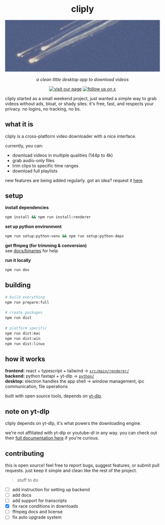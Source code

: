<p align="center">
  <h1 align="center">cliply</h1>
  <img src="assets/stars.jpeg" width="1024" alt="image :D " />
  <br />
  <p align="center"><i>a clean little desktop app to download videos</i></p>
 <div align="center">
  <a href="https://cliply.space"><img src="https://img.shields.io/badge/visit-our_page-blue?style=for-the-badge&logo=globe&logoColor=white&size=10" alt="visit our page" /></a>
  <a href="https://x.com/cliplydotspace"><img src="https://img.shields.io/badge/follow-@cliplydotspace-black?style=for-the-badge&logo=x&logoColor=white&size=10" alt="follow us on x" /></a>
</div>
</p>

cliply started as a small weekend project, just wanted a simple way to grab videos without ads, bloat, or shady sites. it's free, fast, and respects your privacy. no logins, no tracking, no bs.

## what it is

cliply is a cross-platform video downloader with a nice interface.

currently, you can:

- download videos in multiple qualities (144p to 4k)
- grab audio-only files
- trim clips to specific time ranges
- download full playlists

new features are being added regularly. got an idea? request it [here](https://cliply.space/hey)

## setup

**install dependencies**

```bash
npm install && npm run install:renderer
```

**set up python environment**

```bash
npm run setup:python:venv && npm run setup:python-deps
```

**get ffmpeg (for trimming & conversion)**  
see [docs/binaries](binaries/README.md) for help

**run it locally**

```bash
npm run dev
```

## building

```bash
# build everything
npm run prepare:full

# create packages
npm run dist

# platform specific
npm run dist:mac
npm run dist:win
npm run dist:linux
```

## how it works

**frontend:** react + typescript + tailwind → [`src/main/renderer/`](src/main/renderer/)  
**backend:** python fastapi + yt-dlp → [`python/`](python/)  
**desktop:** electron handles the app shell → window management, ipc communication, file operations

built with open source tools, depends on [yt-dlp](https://github.com/yt-dlp/yt-dlp).

## note on yt-dlp

cliply depends on yt-dlp, it's what powers the downloading engine.

we're not affiliated with yt-dlp or youtube-dl in any way. you can check out their [full documentation here](https://github.com/yt-dlp/yt-dlp/wiki) if you're curious.

## contributing

this is open source! feel free to report bugs, suggest features, or submit pull requests. just keep it simple and clean like the rest of the project.

> stuff to do

- [ ] add instruction for setting up backend
- [ ] add docs
- [ ] add support for transcripts
- [x] fix race conditions in downloads
- [ ] ffmpeg docs and license
- [ ] fix auto upgrade system
